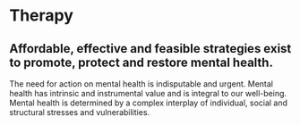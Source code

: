 # Therapy
## Affordable, effective and feasible strategies exist to promote, protect and restore mental health.
The need for action on mental health is indisputable and urgent.
Mental health has intrinsic and instrumental value and is integral to our well-being.
Mental health is determined by a complex interplay of individual, social and structural stresses and vulnerabilities.
